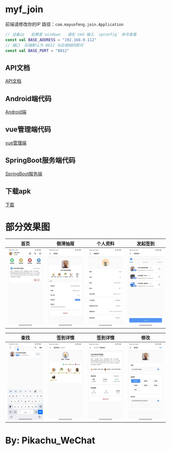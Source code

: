 
myf_join
======

前端请修改你的IP 路径：`com.mayunfeng.join.Application`
```kotlin
// 设备ip   如果是 windows   请在 cmd 输入 `ipconfig` 命令查看
const val BASE_ADDRESS = "192.168.0.112"
// 端口  后端默认为 8012 与后端相同即可
const val BASE_PORT = "8012"
```


API文档
-------
[API文档](https://console-docs.apipost.cn/preview/9e608885058d3ede/38f1d8c9f866c1c9)

Android端代码
---
[Android端](https://github.com/pikachu0621/MyfJoinAndroid)

vue管理端代码
---
[vue管理端](https://github.com/pikachu0621/MyfJoinVue)

SpringBoot服务端代码
---
[SpringBoot服务端](https://github.com/pikachu0621/MyfJoinSpring)


下载apk
---
[下载](/material/release/join_1.0.0.apk)

部分效果图
===
|首页|侧滑抽屉|个人资料|发起签到|
|:---:|:--:|:---:|:---:|
| ![](/material/424E0DAABBE4BE4B7FF600AF9BB2A4F7.jpg) | ![](/material/A80EF1883E8FB7D3AD30F2062C49A120.jpg) | ![](/material/3446C47ABE6DDE881A0E7EB2B7DE2744.jpg) | ![](/material/63E599FEBA1E71C9230F48D06916AE7D.jpg) |

|查找|签到详情|签到详情|修改|
|:---:|:--:|:---:|:---:|
| ![](/material/8104B6BA9E89D64A5BDEB88C38EA761B.jpg) | ![](/material/67282E3634456969A31BD4CBFCBBC346.jpg) | ![](/material/45F20671F17FA73D0F9A1A4F2B6D89A9.jpg) | ![](/material/601925E715CB495054208D5EA2A9B957.jpg) |

By: Pikachu_WeChat
===